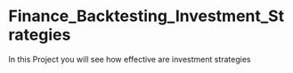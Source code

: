 # Finance_Backtesting_Investment_Strategies
In this Project you will see how effective are investment strategies
